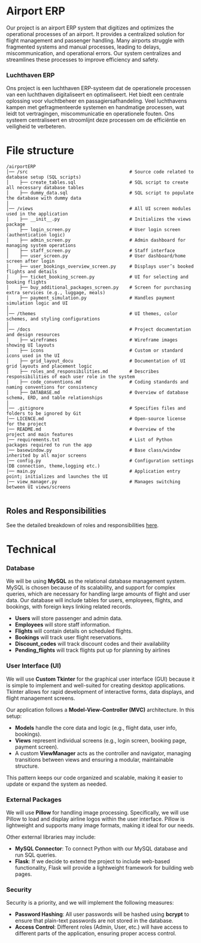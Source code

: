 # Airport ERP
Our project is an airport ERP system that digitizes and optimizes the operational processes of an airport. It provides a centralized solution for flight management and passenger handling. Many airports struggle with fragmented systems and manual processes, leading to delays, miscommunication, and operational errors. Our system centralizes and streamlines these processes to improve efficiency and safety.

### Luchthaven ERP
Ons project is een luchthaven ERP-systeem dat de operationele processen van een luchthaven digitaliseert en optimaliseert.
Het biedt een centrale oplossing voor vluchtbeheer en passagiersafhandeling.
Veel luchthavens kampen met gefragmenteerde systemen en handmatige processen, wat leidt tot vertragingen, miscommunicatie en operationele fouten.
Ons systeem centraliseert en stroomlijnt deze processen om de efficiëntie en veiligheid te verbeteren.

# File structure
```
/airportERP
│── /src                                      # Source code related to database setup (SQL scripts)
│    ├── create_tables.sql                    # SQL script to create all necessary database tables
│    ├── dummy_data.sql                       # SQL script to populate the database with dummy data
│
│── /views                                    # All UI screen modules used in the application
│    ├── __init__.py                          # Initializes the views package
│    ├── login_screen.py                      # User login screen (authentication logic)
│    ├── admin_screen.py                      # Admin dashboard for managing system operations
│    ├── staff_screen.py                      # Staff interface
│    ├── user_screen.py                       # User dashboard/home screen after login
│    ├── user_bookings_overview_screen.py     # Displays user’s booked flights and details
│    ├── ticket_booking_screen.py             # UI for selecting and booking flights
│    ├── buy_additional_packages_screen.py    # Screen for purchasing extra services (e.g., luggage, meals)
│    ├── payment_simulation.py                # Handles payment simulation logic and UI
│
│── /themes                                   # UI themes, color schemes, and styling configurations
│
│── /docs                                     # Project documentation and design resources
│    ├── wireframes                           # Wireframe images showing UI layouts
│    ├── icons                                # Custom or standard icons used in the UI
│    ├── grid_layout_docu                     # Documentation of UI grid layouts and placement logic
│    ├── roles_and_responsibilities.md        # Describes responsibilities of each user role in the system
│    ├── code_conventions.md                  # Coding standards and naming conventions for consistency
│    ├── DATABASE.md                          # Overview of database schema, ERD, and table relationships
│
│── .gitignore                                # Specifies files and folders to be ignored by Git
│── LICENCE.md                                # Open-source license for the project
│── README.md                                 # Overview of the project and main features
│── requirements.txt                          # List of Python packages required to run the app
│── basewindow.py                             # Base class/window inherited by all major screens
│── config.py                                 # Configuration settings (DB connection, theme,logging etc.)
│── main.py                                   # Application entry point; initializes and launches the UI
│── view_manager.py                           # Manages switching between UI views/screens


```
## Roles and Responsibilities
See the detailed breakdown of roles and responsibilities [here](docs/roles_and_responsibilities.md).

# Technical
### Database
We will be using **MySQL** as the relational database management system. MySQL is chosen because of its scalability, and support for complex queries, which are necessary for handling large amounts of flight and user data. Our database will include tables for users, employees, flights, and bookings, with foreign keys linking related records.

- **Users** will store passenger and admin data.
- **Employees** will store staff information.
- **Flights** will contain details on scheduled flights.
- **Bookings** will track user flight reservations.
- **Discount_codes** will track discount codes and their availability
- **Pending_flights** will track flights put up for planning by airlines


### User Interface (UI)

We will use **Custom Tkinter** for the graphical user interface (GUI) because it is simple to implement and well-suited for creating desktop applications. Tkinter allows for rapid development of interactive forms, data displays, and flight management screens.

Our application follows a **Model-View-Controller (MVC)** architecture. In this setup:

- **Models** handle the core data and logic (e.g., flight data, user info, bookings).
- **Views** represent individual screens (e.g., login screen, booking page, payment screen).
- A custom **ViewManager** acts as the controller and navigator, managing transitions between views and ensuring a modular, maintainable structure.

This pattern keeps our code organized and scalable, making it easier to update or expand the system as needed.



### External Packages
We will use **Pillow** for handling image processing. Specifically, we will use Pillow to load and display airline logos within the user interface. Pillow is lightweight and supports many image formats, making it ideal for our needs.

Other external libraries may include:
- **MySQL Connector**: To connect Python with our MySQL database and run SQL queries.
- **Flask**: If we decide to extend the project to include web-based functionality, Flask will provide a lightweight framework for building web pages.

### Security
Security is a priority, and we will implement the following measures:
- **Password Hashing**: All user passwords will be hashed using **bcrypt** to ensure that plain-text passwords are not stored in the database.
- **Access Control**: Different roles (Admin, User, etc.) will have access to different parts of the application, ensuring proper access control.

  
